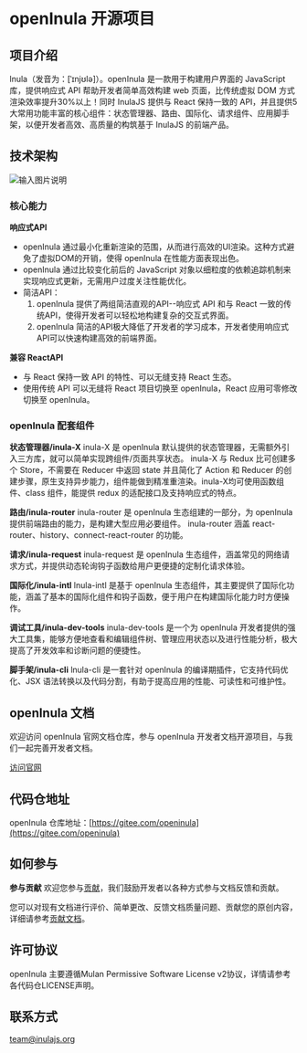 # openInula 开源项目

## 项目介绍

lnula（发音为：[ˈɪnjʊlə]）。openInula 是一款用于构建用户界面的 JavaScript 库，提供响应式 API 帮助开发者简单高效构建 web 页面，比传统虚拟 DOM 方式渲染效率提升30%以上！同时 InulaJS 提供与 React 保持一致的 API，并且提供5大常用功能丰富的核心组件：状态管理器、路由、国际化、请求组件、应用脚手架，以便开发者高效、高质量的构筑基于 InulaJS 的前端产品。

## 技术架构

![输入图片说明](https://gitee.com/openInula/inula-doc/raw/master/static/img/structure.PNG)

### 核心能力

**响应式API**

* openInula 通过最小化重新渲染的范围，从而进行高效的UI渲染。这种方式避免了虚拟DOM的开销，使得 openInula 在性能方面表现出色。
* openInula 通过比较变化前后的 JavaScript 对象以细粒度的依赖追踪机制来实现响应式更新，无需用户过度关注性能优化。
* 简洁API：
  1. openInula 提供了两组简洁直观的API--响应式 API 和与 React 一致的传统API，使得开发者可以轻松地构建复杂的交互式界面。
  2. openInula 简洁的API极大降低了开发者的学习成本，开发者使用响应式API可以快速构建高效的前端界面。

**兼容 ReactAPI**

* 与 React 保持一致 API 的特性、可以无缝支持 React 生态。
* 使用传统 API 可以无缝将 React 项目切换至 openInula，React 应用可零修改切换至 openInula。

### openInula 配套组件

**状态管理器/inula-X**
inula-X 是 openInula 默认提供的状态管理器，无需额外引入三方库，就可以简单实现跨组件/页面共享状态。
inula-X 与 Redux 比可创建多个 Store，不需要在 Reducer 中返回 state 并且简化了 Action 和 Reducer 的创建步骤，原生支持异步能力，组件能做到精准重渲染。inula-X均可使用函数组件、class 组件，能提供 redux 的适配接口及支持响应式的特点。

**路由/inula-router**
inula-router 是 openInula 生态组建的一部分，为 openInula 提供前端路由的能力，是构建大型应用必要组件。
inula-router 涵盖 react-router、history、connect-react-router 的功能。

**请求/inula-request**
inula-request 是 openInula 生态组件，涵盖常见的网络请求方式，并提供动态轮询钩子函数给用户更便捷的定制化请求体验。

**国际化/inula-intl**
lnula-intl 是基于 openInula 生态组件，其主要提供了国际化功能，涵盖了基本的国际化组件和钩子函数，便于用户在构建国际化能力时方便操作。

**调试工具/inula-dev-tools**
inula-dev-tools 是一个为 openInula 开发者提供的强大工具集，能够方便地查看和编辑组件树、管理应用状态以及进行性能分析，极大提高了开发效率和诊断问题的便捷性。

**脚手架/inula-cli**
lnula-cli 是一套针对 openInula 的编译期插件，它支持代码优化、JSX 语法转换以及代码分割，有助于提高应用的性能、可读性和可维护性。

## openInula 文档

欢迎访问 openInula 官网文档仓库，参与 openInula 开发者文档开源项目，与我们一起完善开发者文档。

[访问官网](https://www.openinula.net/)

## 代码仓地址

openInula 仓库地址：[https://gitee.com/openinula](https://gitee.com/openinula)

## 如何参与

**参与贡献**
欢迎您参与[贡献](https://gitee.com/openinula/docs/blob/master/%E8%B4%A1%E7%8C%AE%E6%8C%87%E5%8D%97.md)，我们鼓励开发者以各种方式参与文档反馈和贡献。

您可以对现有文档进行评价、简单更改、反馈文档质量问题、贡献您的原创内容，详细请参考[贡献文档](https://gitee.com/openinula/docs/blob/master/%E8%B4%A1%E7%8C%AE%E6%8C%87%E5%8D%97.md)。

## 许可协议

openInula 主要遵循Mulan Permissive Software License v2协议，详情请参考各代码仓LICENSE声明。

## 联系方式

team@inulajs.org


